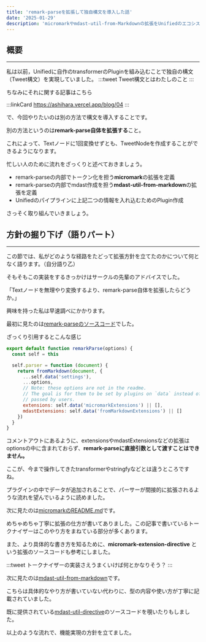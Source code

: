 ```yaml
---
title: 'remark-parseを拡張して独自構文を導入した話'
date: '2025-01-29'
description: 'micromarkやmdast-util-from-Markdownの拡張をUnifiedのエコシステムに組み込んで、独自構文をパースできるようにしました'
---
```


## 概要
---

私は以前，Unifiedに自作のtransformerのPluginを組み込むことで独自の構文（Tweet構文）を実現していました。
:::tweet
Tweet構文とはわたしのこと
:::

ちなみにそれに関する記事はこちら

:::linkCard
https://ashihara.vercel.app/blog/04
:::

で、今回やりたいのは別の方法で構文を導入することです。

別の方法というのは**remark-parse自体を拡張する**こと。

これによって、Textノードに1回変換せずとも、TweetNodeを作成することができるようになります。

忙しい人のために流れをざっくりと述べておきましょう。
- remark-parseの内部でトークン化を担う**micromark**の拡張を定義
- remark-parseの内部でmdast作成を担う**mdast-util-from-markdown**の拡張を定義
- Unifiedのパイプラインに上記二つの情報を入れ込むためのPlugin作成

さっそく取り組んでいきましょう。

## 方針の掘り下げ（語りパート）
---
この節では、私がどのような経路をたどって拡張方針を立てたのかについて何となく語ります。（自分語り乙）

そもそもこの実装をするきっかけはサークルの先輩のアドバイスでした。

「Textノードを無理やり変換するより、remark-parse自体を拡張したらどうか。」

興味を持った私は早速調べにかかります。

最初に見たのは[remark-parseのソースコード](https://github.com/remarkjs/remark/blob/main/packages/remark-parse/lib/index.js)でした。

ざっくり引用するとこんな感じ
```js index.js
export default function remarkParse(options) {
  const self = this

  self.parser = function (document) {
    return fromMarkdown(document, {
      ...self.data('settings'),
      ...options,
      // Note: these options are not in the readme.
      // The goal is for them to be set by plugins on `data` instead of being
      // passed by users.
      extensions: self.data('micromarkExtensions') || [],
      mdastExtensions: self.data('fromMarkdownExtensions') || []
    })
  }
}
```
コメントアウトにあるように、extensionsやmdastExtensionsなどの拡張はoptionsの中に含まれておらず、**remark-parseに直接引数として渡すことはできません。**

ここが、今まで操作してきたtransformerやstringfyなどとは違うところですね。

プラグインの中でデータが追加されることで、パーサーが間接的に拡張されるような流れを望んでいるように読めました。

次に見たのは[micromarkのREADME.md](https://github.com/micromark/micromark?tab=readme-ov-file#creating-a-micromark-extension)です。

めちゃめちゃ丁寧に拡張の仕方が書いてありました。この記事で書いているトークナイザーはこのやり方をまねている部分が多くあります。

また、より具体的な書き方を知るために、**micromark-extension-directive** という拡張のソースコードも参考にしました。

:::tweet
トークナイザーの実装さえうまくいけば何とかなりそう？
:::

次に見たのは[mdast-util-from-markdown](https://github.com/syntax-tree/mdast-util-from-markdown/tree/main?tab=readme-ov-file#extension)です。

こちらは具体的なやり方が書いていない代わりに、型の内容や使い方が丁寧に記載されていました。

既に提供されている[mdast-util-directive](https://github.com/syntax-tree/mdast-util-directive)のソースコードを覗いたりもしました。

以上のような流れで、機能実現の方針を立てました。